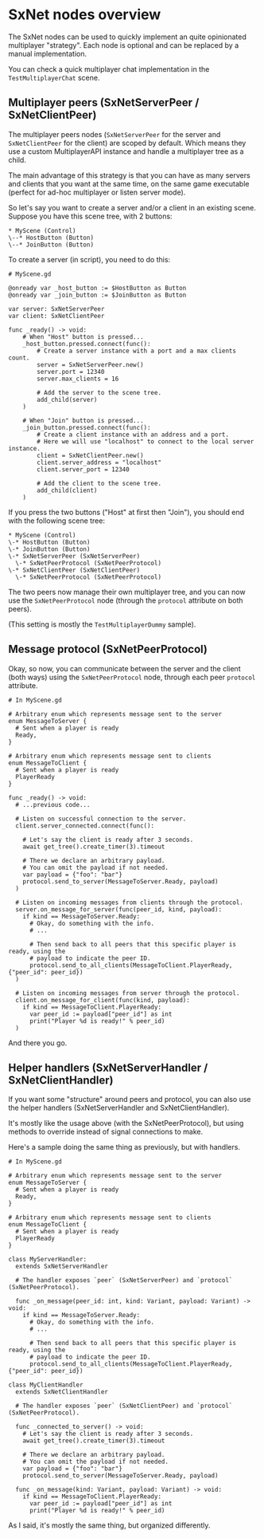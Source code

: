 # SxNet nodes overview

The SxNet nodes can be used to quickly implement an quite opinionated multiplayer "strategy".
Each node is optional and can be replaced by a manual implementation.

You can check a quick multiplayer chat implementation in the `TestMultiplayerChat` scene.

## Multiplayer peers (SxNetServerPeer / SxNetClientPeer)

The multiplayer peers nodes (`SxNetServerPeer` for the server and `SxNetClientPeer` for the client) are scoped by default. Which means they use a custom MultiplayerAPI instance and handle a multiplayer tree as a child.

The main advantage of this strategy is that you can have as many servers and clients that you want at the same time, on the same game executable (perfect for ad-hoc multiplayer or listen server mode).

So let's say you want to create a server and/or a client in an existing scene.
Suppose you have this scene tree, with 2 buttons:

```
* MyScene (Control)
\--* HostButton (Button)
\--* JoinButton (Button)
```

To create a server (in script), you need to do this:

```gdscript
# MyScene.gd

@onready var _host_button := $HostButton as Button
@onready var _join_button := $JoinButton as Button

var server: SxNetServerPeer
var client: SxNetClientPeer

func _ready() -> void:
    # When "Host" button is pressed...
    _host_button.pressed.connect(func():
        # Create a server instance with a port and a max clients count.
        server = SxNetServerPeer.new()
        server.port = 12340
        server.max_clients = 16

        # Add the server to the scene tree.
        add_child(server)
    )

    # When "Join" button is pressed...
    _join_button.pressed.connect(func():
        # Create a client instance with an address and a port.
        # Here we will use "localhost" to connect to the local server instance.
        client = SxNetClientPeer.new()
        client.server_address = "localhost"
        client.server_port = 12340

        # Add the client to the scene tree.
        add_child(client)
    )
```

If you press the two buttons ("Host" at first then "Join"), you should end with the following scene tree:

```
* MyScene (Control)
\-* HostButton (Button)
\-* JoinButton (Button)
\-* SxNetServerPeer (SxNetServerPeer)
  \-* SxNetPeerProtocol (SxNetPeerProtocol)
\-* SxNetClientPeer (SxNetClientPeer)
  \-* SxNetPeerProtocol (SxNetPeerProtocol)
```

The two peers now manage their own multiplayer tree, and you can now use the `SxNetPeerProtocol` node (through the `protocol` attribute on both peers).

(This setting is mostly the `TestMultiplayerDummy` sample).

## Message protocol (SxNetPeerProtocol)

Okay, so now, you can communicate between the server and the client (both ways) using the `SxNetPeerProtocol` node, through each peer `protocol` attribute.

```gdscript
# In MyScene.gd

# Arbitrary enum which represents message sent to the server
enum MessageToServer {
  # Sent when a player is ready
  Ready,
}

# Arbitrary enum which represents message sent to clients
enum MessageToClient {
  # Sent when a player is ready
  PlayerReady
}

func _ready() -> void:
  # ...previous code...

  # Listen on successful connection to the server.
  client.server_connected.connect(func():

    # Let's say the client is ready after 3 seconds.
    await get_tree().create_timer(3).timeout

    # There we declare an arbitrary payload.
    # You can omit the payload if not needed.
    var payload = {"foo": "bar"}
    protocol.send_to_server(MessageToServer.Ready, payload)
  )

  # Listen on incoming messages from clients through the protocol.
  server.on_message_for_server(func(peer_id, kind, payload):
    if kind == MessageToServer.Ready:
      # Okay, do something with the info.
      # ...

      # Then send back to all peers that this specific player is ready, using the
      # payload to indicate the peer ID.
      protocol.send_to_all_clients(MessageToClient.PlayerReady, {"peer_id": peer_id})
  )

  # Listen on incoming messages from server through the protocol.
  client.on_message_for_client(func(kind, payload):
    if kind == MessageToClient.PlayerReady:
      var peer_id := payload["peer_id"] as int
      print("Player %d is ready!" % peer_id)
  )
```

And there you go.

## Helper handlers (SxNetServerHandler / SxNetClientHandler)

If you want some "structure" around peers and protocol, you can also use the helper handlers (SxNetServerHandler and SxNetClientHandler).

It's mostly like the usage above (with the SxNetPeerProtocol), but using methods to override instead of signal connections to make.

Here's a sample doing the same thing as previously, but with handlers.

```gdscript
# In MyScene.gd

# Arbitrary enum which represents message sent to the server
enum MessageToServer {
  # Sent when a player is ready
  Ready,
}

# Arbitrary enum which represents message sent to clients
enum MessageToClient {
  # Sent when a player is ready
  PlayerReady
}

class MyServerHandler:
  extends SxNetServerHandler

  # The handler exposes `peer` (SxNetServerPeer) and `protocol` (SxNetPeerProtocol).

  func _on_message(peer_id: int, kind: Variant, payload: Variant) -> void:
    if kind == MessageToServer.Ready:
      # Okay, do something with the info.
      # ...

      # Then send back to all peers that this specific player is ready, using the
      # payload to indicate the peer ID.
      protocol.send_to_all_clients(MessageToClient.PlayerReady, {"peer_id": peer_id})

class MyClientHandler
  extends SxNetClientHandler

  # The handler exposes `peer` (SxNetClientPeer) and `protocol` (SxNetPeerProtocol).

  func _connected_to_server() -> void:
    # Let's say the client is ready after 3 seconds.
    await get_tree().create_timer(3).timeout

    # There we declare an arbitrary payload.
    # You can omit the payload if not needed.
    var payload = {"foo": "bar"}
    protocol.send_to_server(MessageToServer.Ready, payload)

  func _on_message(kind: Variant, payload: Variant) -> void:
    if kind == MessageToClient.PlayerReady:
      var peer_id := payload["peer_id"] as int
      print("Player %d is ready!" % peer_id)
```

As I said, it's mostly the same thing, but organized differently.